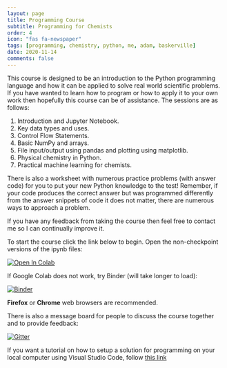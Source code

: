 ```yaml
---
layout: page
title: Programming Course
subtitle: Programming for Chemists
order: 4
icon: "fas fa-newspaper"
tags: [programming, chemistry, python, me, adam, baskerville]
date: 2020-11-14
comments: false
---
```


This course is designed to be an introduction to the Python programming language and how it can be applied to solve real world scientific problems. If you have wanted to learn how to program or how to apply it to your own work then hopefully this course can be of assistance. The sessions are as follows:

1. Introduction and Jupyter Notebook.
2. Key data types and uses.
3. Control Flow Statements.
4. Basic NumPy and arrays. 
5. File input/output using pandas and plotting using matplotlib.
6. Physical chemistry in Python.
7. Practical machine learning for chemists.

There is also a worksheet with numerous practice problems (with answer code) for you to put your new Python knowledge to the test! Remember, if your code produces the correct answer but was programmed differently from the answer snippets of code it does not matter, there are numerous ways to approach a problem.

If you have any feedback from taking the course then feel free to contact me so I can continually improve it.

To start the course click the link below to begin. Open the non-checkpoint versions of the ipynb files:

[![Open In Colab](https://colab.research.google.com/assets/colab-badge.svg)](https://colab.research.google.com/github/adambaskerville/ProgrammingForChemists/blob/master/)

If Google Colab does not work, try Binder (will take longer to load):

[![Binder](https://mybinder.org/badge_logo.svg)](https://mybinder.org/v2/gh/adambaskerville/ProgrammingForChemists/HEAD)


**Firefox** or **Chrome** web browsers are recommended.

There is also a message board for people to discuss the course together and to provide feedback:

[![Gitter](https://badges.gitter.im/ProgrammingForChemists/community.svg)](https://gitter.im/ProgrammingForChemists/community?utm_source=badge&utm_medium=badge&utm_campaign=pr-badge)


If you want a tutorial on how to setup a solution for programming on your local computer using Visual Studio Code, follow [this link](https://adambaskerville.github.io/posts/LocalProgramming/)